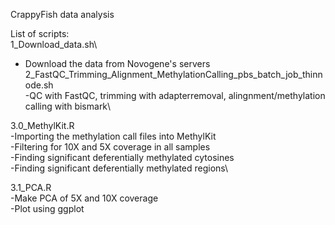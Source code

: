 CrappyFish data analysis<br/>

List of scripts:\
1_Download_data.sh\ 
  - Download the data from Novogene's servers\
2_FastQC_Trimming_Alignment_MethylationCalling_pbs_batch_job_thinnode.sh\
  -QC with FastQC, trimming with adapterremoval, alingnment/methylation calling with bismark\

3.0_MethylKit.R\
-Importing the methylation call files into MethylKit\
-Filtering for 10X and 5X coverage in all samples\
-Finding significant deferentially methylated cytosines\
-Finding significant deferentially methylated regions\

3.1_PCA.R\
-Make PCA of 5X and 10X coverage\
-Plot using ggplot 

